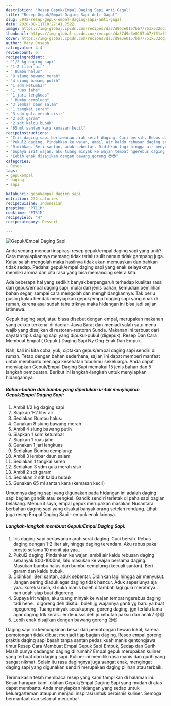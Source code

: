 ```yaml
---
description: "Resep Gepuk/Empal Daging Sapi Anti Gagal"
title: "Resep Gepuk/Empal Daging Sapi Anti Gagal"
slug: 3942-resep-gepuk-empal-daging-sapi-anti-gagal
date: 2020-08-11T18:27:41.752Z
image: https://img-global.cpcdn.com/recipes/da37d9e3e0157bb7/751x532cq70/gepukempal-daging-sapi-foto-resep-utama.jpg
thumbnail: https://img-global.cpcdn.com/recipes/da37d9e3e0157bb7/751x532cq70/gepukempal-daging-sapi-foto-resep-utama.jpg
cover: https://img-global.cpcdn.com/recipes/da37d9e3e0157bb7/751x532cq70/gepukempal-daging-sapi-foto-resep-utama.jpg
author: Mary Joseph
ratingvalue: 4.4
reviewcount: 6
recipeingredient:
- "1/2 kg daging sapi"
- "1-2 liter air"
- " Bumbu halus"
- "8 siung bawang merah"
- "4 siung bawang putih"
- "1 sdm ketumbar"
- "1 ruas jahe"
- "1 jari lengkuas"
- " Bumbu cemplung"
- "3 lembar daun salam"
- "1 tangkai sereh"
- "3 sdm gula merah sisir"
- "2 sdt garam"
- "2 sdt kaldu bubuk"
- "65 ml santan kara kemasan kecil"
recipeinstructions:
- "Iris daging sapi berlawanan arah serat daging. Cuci bersih. Rebus daging dengan 1-2 liter air, hingga daging terendam. Aku rebus pakai presto selama 10 menit aja yaa.."
- "Pukul2 daging. Pindahkan ke wajan, ambil air kaldu rebusan daging sebanyak 800-1000ml, lalu masukan ke wajan bersama daging. Masukan bumbu halus dan bumbu cemplung (kecuali santan). Beri garam dan kaldu bubuk."
- "Didihkan. Beri santan, aduk sebentar. Didihkan lagi hingga air menyusut. Jangan sering diaduk agar daging tidak hancur. Aduk seperlunya aja yaa.. koreksi rasa, kl suka manis boleh ditambah lagi gula merahnya.. nah udah siap buat digoreng"
- "Supaya irit wajan, aku tuang minyak ke wajan tempat ngerebus daging tadi hehe.. digoreng deh disitu.. boleh jg wajannya ganti yg baru ya buat ngegoreng. Tuang minyak secukupnya, goreng daging, jgn terlalu lama agar daging tdk keras.. endeuusss deh jd rebutan paksu dan anak2 😄😄"
- "Lebih enak disajikan dengan bawang goreng 😍😍"
categories:
- Resep
tags:
- gepukempal
- daging
- sapi

katakunci: gepukempal daging sapi 
nutrition: 232 calories
recipecuisine: Indonesian
preptime: "PT11M"
cooktime: "PT31M"
recipeyield: "4"
recipecategory: Dessert

---
```



![Gepuk/Empal Daging Sapi](https://img-global.cpcdn.com/recipes/da37d9e3e0157bb7/751x532cq70/gepukempal-daging-sapi-foto-resep-utama.jpg)

Anda sedang mencari inspirasi resep gepuk/empal daging sapi yang unik? Cara menyiapkannya memang tidak terlalu sulit namun tidak gampang juga. Kalau salah mengolah maka hasilnya tidak akan memuaskan dan bahkan tidak sedap. Padahal gepuk/empal daging sapi yang enak selayaknya memiliki aroma dan cita rasa yang bisa memancing selera kita.

Ada beberapa hal yang sedikit banyak berpengaruh terhadap kualitas rasa dari gepuk/empal daging sapi, mulai dari jenis bahan, kemudian pemilihan bahan segar, sampai cara mengolah dan menghidangkannya. Tak perlu pusing kalau hendak menyiapkan gepuk/empal daging sapi yang enak di rumah, karena asal sudah tahu triknya maka hidangan ini bisa jadi sajian istimewa.

Gepuk daging sapi, atau biasa disebut dengan empal, merupakan makanan yang cukup terkenal di daerah Jawa Barat dan menjadi salah satu menu wajib yang disajikan di restoran-restoran Sunda. Makanan ini terbuat dari sayatan tipis daging sapi yang dipukul-pukul (digepuk). Resep Dan Cara Membuat Empal ( Gepuk ) Daging Sapi Ny Ong Enak Dan Empuk.


Nah, kali ini kita coba, yuk, ciptakan gepuk/empal daging sapi sendiri di rumah. Tetap dengan bahan sederhana, sajian ini dapat memberi manfaat untuk membantu menjaga kesehatan tubuhmu sekeluarga. Anda dapat menyiapkan Gepuk/Empal Daging Sapi memakai 15 jenis bahan dan 5 langkah pembuatan. Berikut ini langkah-langkah untuk menyiapkan hidangannya.

<!--inarticleads1-->

##### Bahan-bahan dan bumbu yang diperlukan untuk menyiapkan Gepuk/Empal Daging Sapi:

1. Ambil 1/2 kg daging sapi
1. Siapkan 1-2 liter air
1. Sediakan  Bumbu halus:
1. Gunakan 8 siung bawang merah
1. Ambil 4 siung bawang putih
1. Siapkan 1 sdm ketumbar
1. Siapkan 1 ruas jahe
1. Gunakan 1 jari lengkuas
1. Sediakan  Bumbu cemplung:
1. Ambil 3 lembar daun salam
1. Sediakan 1 tangkai sereh
1. Sediakan 3 sdm gula merah sisir
1. Ambil 2 sdt garam
1. Sediakan 2 sdt kaldu bubuk
1. Gunakan 65 ml santan kara (kemasan kecil)


Umumnya daging sapi yang digunakan pada hidangan ini adalah daging sapi bagian gandik atau sengkel. Gandik sendiri terletak di paha sapi bagian belakang. Menurut saya, empal gepuk merupakan masakan Nusantara berbahan daging sapi yang disukai banyak orang setelah rendang. Lihat juga resep Empal Daging Sapi - empuk enak lainnya. 

<!--inarticleads2-->

##### Langkah-langkah membuat Gepuk/Empal Daging Sapi:

1. Iris daging sapi berlawanan arah serat daging. Cuci bersih. Rebus daging dengan 1-2 liter air, hingga daging terendam. Aku rebus pakai presto selama 10 menit aja yaa..
1. Pukul2 daging. Pindahkan ke wajan, ambil air kaldu rebusan daging sebanyak 800-1000ml, lalu masukan ke wajan bersama daging. Masukan bumbu halus dan bumbu cemplung (kecuali santan). Beri garam dan kaldu bubuk.
1. Didihkan. Beri santan, aduk sebentar. Didihkan lagi hingga air menyusut. Jangan sering diaduk agar daging tidak hancur. Aduk seperlunya aja yaa.. koreksi rasa, kl suka manis boleh ditambah lagi gula merahnya.. nah udah siap buat digoreng
1. Supaya irit wajan, aku tuang minyak ke wajan tempat ngerebus daging tadi hehe.. digoreng deh disitu.. boleh jg wajannya ganti yg baru ya buat ngegoreng. Tuang minyak secukupnya, goreng daging, jgn terlalu lama agar daging tdk keras.. endeuusss deh jd rebutan paksu dan anak2 😄😄
1. Lebih enak disajikan dengan bawang goreng 😍😍


Daging sapi ini kemungkinan besar dari pemotongan hewan lokal, karena pemotongan tidak dibuat menjadi tiap bagian daging. Resep empal goreng praktis daging sapi basah tanpa santan pedas kuah manis gentongjawa timur Resep Cara Membuat Empal Gepuk Sapi Empuk, Sedap dan Gurih Masih punya cadangan daging di rumah? Empal gepuk merupakan kuliner yang terbuat dari daging sapi. Kuliner ini memiliki rasa manis dan gurih yang sangat nikmat. Selain itu rasa dagingnya juga sangat enak, mengingat daging sapi yang digunakan sendiri merupakan daging pilihan atau terbaik. 

Terima kasih telah membaca resep yang kami tampilkan di halaman ini. Besar harapan kami, olahan Gepuk/Empal Daging Sapi yang mudah di atas dapat membantu Anda menyiapkan hidangan yang sedap untuk keluarga/teman ataupun menjadi inspirasi untuk berbisnis kuliner. Semoga bermanfaat dan selamat mencoba!
